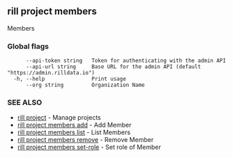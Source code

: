 ## rill project members

Members

### Global flags

```
      --api-token string   Token for authenticating with the admin API
      --api-url string     Base URL for the admin API (default "https://admin.rilldata.io")
  -h, --help               Print usage
      --org string         Organization Name
```

### SEE ALSO

* [rill project](../project.md)	 - Manage projects
* [rill project members add](add.md)	 - Add Member
* [rill project members list](list.md)	 - List Members
* [rill project members remove](remove.md)	 - Remove Member
* [rill project members set-role](set-role.md)	 - Set role of Member

